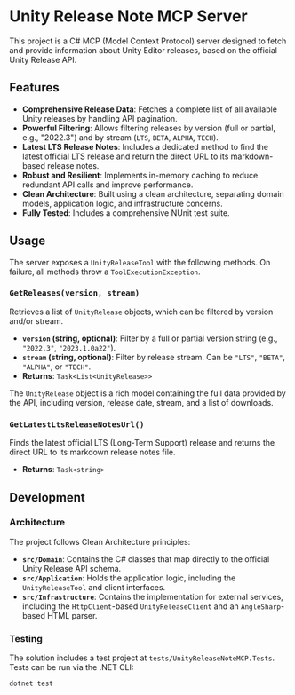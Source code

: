 # Unity Release Note MCP Server

This project is a C# MCP (Model Context Protocol) server designed to fetch and provide information about Unity Editor releases, based on the official Unity Release API.

## Features

-   **Comprehensive Release Data**: Fetches a complete list of all available Unity releases by handling API pagination.
-   **Powerful Filtering**: Allows filtering releases by version (full or partial, e.g., "2022.3") and by stream (`LTS`, `BETA`, `ALPHA`, `TECH`).
-   **Latest LTS Release Notes**: Includes a dedicated method to find the latest official LTS release and return the direct URL to its markdown-based release notes.
-   **Robust and Resilient**: Implements in-memory caching to reduce redundant API calls and improve performance.
-   **Clean Architecture**: Built using a clean architecture, separating domain models, application logic, and infrastructure concerns.
-   **Fully Tested**: Includes a comprehensive NUnit test suite.

## Usage

The server exposes a `UnityReleaseTool` with the following methods. On failure, all methods throw a `ToolExecutionException`.

### `GetReleases(version, stream)`

Retrieves a list of `UnityRelease` objects, which can be filtered by version and/or stream.

-   **`version` (string, optional)**: Filter by a full or partial version string (e.g., `"2022.3"`, `"2023.1.0a22"`).
-   **`stream` (string, optional)**: Filter by release stream. Can be `"LTS"`, `"BETA"`, `"ALPHA"`, or `"TECH"`.
-   **Returns**: `Task<List<UnityRelease>>`

The `UnityRelease` object is a rich model containing the full data provided by the API, including version, release date, stream, and a list of downloads.

### `GetLatestLtsReleaseNotesUrl()`

Finds the latest official LTS (Long-Term Support) release and returns the direct URL to its markdown release notes file.

-   **Returns**: `Task<string>`

## Development

### Architecture

The project follows Clean Architecture principles:

-   **`src/Domain`**: Contains the C# classes that map directly to the official Unity Release API schema.
-   **`src/Application`**: Holds the application logic, including the `UnityReleaseTool` and client interfaces.
-   **`src/Infrastructure`**: Contains the implementation for external services, including the `HttpClient`-based `UnityReleaseClient` and an `AngleSharp`-based HTML parser.

### Testing

The solution includes a test project at `tests/UnityReleaseNoteMCP.Tests`. Tests can be run via the .NET CLI:

```sh
dotnet test
```